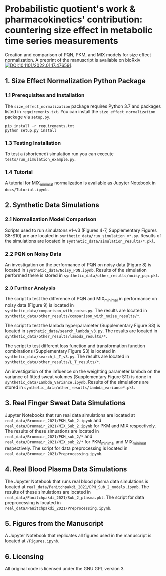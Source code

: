 # Probabilistic quotient's work \& pharmacokinetics' contribution: countering size effect in metabolic time series measurements

Creation and comparison of PQN, PKM, and MIX models for size effect normalization. 
A preprint of the manuscript is available on bioRxiv [![DOI:10.1101/2022.01.17.476591](https://zenodo.org/badge/DOI/10.1007/978-3-319-76207-4_15.svg)](https://doi.org/10.1101/2022.01.17.476591).

## 1. Size Effect Normalization Python Package

### 1.1 Prerequisites and Installation

The ```size_effect_normalization``` package requires Python 3.7 and packages listed in ```requirements.txt```. You can install the ```size_effect_normalization``` package via ```setup.py```.
```
pip install -r requirements.txt
python setup.py install
```

### 1.3 Testing Installation
To test a (shortened) simulation run you can execute ```tests/run_simulation_example.py```.

### 1.4 Tutorial
A tutorial for MIX<sub>minimal</sub> normalization is available as Jupyter Notebook in ```docs/Tutorial.ipynb```.

## 2. Synthetic Data Simulations

### 2.1 Normalization Model Comparison
Scripts used to run simulatons v1-v3 (Figures 4-7, Supplementary Figures S8-S10) are are located in ```synthetic_data/run_simulation_v*.py```.
Results of the simulations are located in ```synthetic_data/simulation_results/*.pkl```.

### 2.2 PQN on Noisy Data
An investigation on the performance of PQN on noisy data (Figure 8) is located in ```synthetic_data/Noisy_PQN.ipynb```.
Results of the simulation performed there is stored in ```synthetic_data/other_results/noisy_pqn.pkl```.

### 2.3 Further Analysis
The script to test the difference of PQN and MIX<sub>minimal</sub> in performance on noisy data (Figure 9) is located in ```synthetic_data/comparison_with_noise.py```.
The results are located in ```synthetic_data/other_results/comparison_with_noise_results/*```.

The script to test the lambda hyperparameter (Supplementary Figure S3) is located in ```synthetic_data/search_lambda_v3.py```.
The results are located in ```synthetic_data/other_results/lambda_results/*```.

The script to test different loss function and transformation function combinations (Supplementary Figure S3) is located in ```synthetic_data/search_L_T_v3.py```.
The results are located in ```synthetic_data/other_results/L_T_results/*```.

An investigation of the influence on the weighting parameter lambda on the variance of fitted sweat volumes (Supplementary Figure S11) is done in ```synthetic_data/Lambda_Variance.ipynb```. 
Results of the simulations are stored in ```synthetic_data/other_results/lambda_variance*.pkl```.

## 3. Real Finger Sweat Data Simulations
Jupyter Notebooks that run real data simulations are located at ```real_data/Brunmair_2021/PKM_Sub_2.ipynb``` and ```real_data/Brunmair_2021/MIX_Sub_2.ipynb``` for PKM and MIX respectively. 
The results of these simuations are located in ```real_data/Brunmair_2021/PKM_sub_2/*``` and ```real_data/Brunmair_2021/MIX_sub_2/*``` for PKM<sub>minimal</sub> and MIX<sub>minimal</sub> respectively.
The script for data preprocessing is located in ```real_data/Brunmair_2021/Preprocessing.ipynb```.

## 4. Real Blood Plasma Data Simulations
The Jupyter Notebook that runs real blood plasma data simulations is located at ```real_data/Panitchpakdi_2021/DPH_Sub_2_models.ipynb```.
The results of these simulations are located in ```real_data/Panitchpakdi_2021/Sub_2_plasma.pkl```.
The script for data preprocessing is located in ```real_data/Panitchpakdi_2021/Preprocessing.ipynb```.

##  5. Figures from the Manuscript
A Jupyter Notebook that replicates all figures used in the manuscript is located at ```/Figures.ipynb```.

## 6. Licensing
All original code is licensed under the GNU GPL version 3.